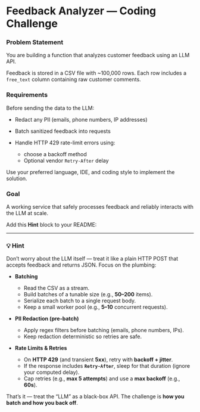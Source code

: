 # Feedback Analyzer — Coding Challenge

### Problem Statement

You are building a function that analyzes customer feedback using an LLM API.

Feedback is stored in a CSV file with ~100,000 rows. Each row includes a `free_text` column containing raw customer comments.

### Requirements

Before sending the data to the LLM:

* Redact any PII (emails, phone numbers, IP addresses)
* Batch sanitized feedback into requests
* Handle HTTP 429 rate-limit errors using:

  * choose a backoff method
  * Optional vendor `Retry-After` delay

Use your preferred language, IDE, and coding style to implement the solution.

### Goal

A working service that safely processes feedback and reliably interacts with the LLM at scale.

Add this **Hint** block to your README:

---

### 💡 Hint

Don’t worry about the LLM itself — treat it like a plain HTTP POST that accepts feedback and returns JSON. Focus on the plumbing:

* **Batching**

  * Read the CSV as a stream.
  * Build batches of a tunable size (e.g., **50–200** items).
  * Serialize each batch to a single request body.
  * Keep a small worker pool (e.g., **5–10** concurrent requests).

* **PII Redaction (pre-batch)**

  * Apply regex filters before batching (emails, phone numbers, IPs).
  * Keep redaction deterministic so retries are safe.

* **Rate Limits & Retries**

  * On **HTTP 429** (and transient **5xx**), retry with **backoff + jitter**.
  * If the response includes **`Retry-After`**, sleep for that duration (ignore your computed delay).
  * Cap retries (e.g., **max 5 attempts**) and use a **max backoff** (e.g., **60s**).

That’s it — treat the “LLM” as a black-box API. The challenge is **how you batch and how you back off**.

